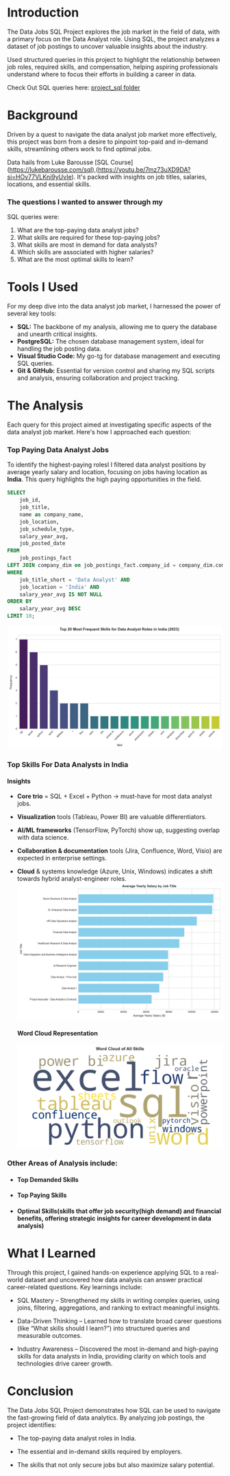 # Introduction
The Data Jobs SQL Project explores the job market in the field of data, with a primary focus on the Data Analyst role. Using SQL, the project analyzes a dataset of job postings to uncover valuable insights about the industry.

Used structured queries in this project to highlight the relationship between job roles, required skills, and compensation, helping aspiring professionals understand where to focus their efforts in building a career in data.

Check Out SQL queries here: [project_sql folder](project_sql)

# Background
Driven by a quest to navigate the data analyst job market more effectively, this project was born from a desire to pinpoint top-paid and in-demand skills, streamlining others work to find optimal jobs.

Data hails from Luke Barousse [SQL Course] (https://lukebarousse.com/sql),(https://youtu.be/7mz73uXD9DA?si=HOv77VLKni9yUvIe). It's packed with insights on job titles, salaries, locations, and essential skills.

### The questions I wanted to answer through my
SQL queries were:

1. What are the top-paying data analyst jobs?
2. What skills are required for these top-paying
jobs?
3. What skills are most in demand for data
analysts?
4. Which skills are associated with higher
salaries?
5. What are the most optimal skills to learn?

# Tools I Used
For my deep dive into the data analyst job market, I harnessed the power of several key tools:

- **SQL:** The backbone of my analysis, allowing me to query the database and unearth critical insights.
- **PostgreSQL:** The chosen database management
system, ideal for handling the job posting data.
- **Visual Studio Code:** My go-tg for database
management and executing SQL queries.
- **Git & GitHub:** Essential for version control and sharing my SQL scripts and analysis, ensuring collaboration and project tracking.

# The Analysis
Each query for this project aimed at investigating
specific aspects of the data analyst job market.
Here's how I approached each question:

### Top Paying Data Analyst Jobs
To identify the highest-paying rolesI I filtered data analyst positions by average yearly salary and location, focusing on jobs having location as **India**. This query highlights the high paying opportunities in the field.

```sql
SELECT
    job_id,
    job_title,
    name as company_name,
    job_location,
    job_schedule_type,
    salary_year_avg,
    job_posted_date    
FROM
    job_postings_fact
LEFT JOIN company_dim on job_postings_fact.company_id = company_dim.company_id
WHERE
    job_title_short = 'Data Analyst' AND
    job_location = 'India' AND
    salary_year_avg IS NOT NULL
ORDER BY
    salary_year_avg DESC
LIMIT 10;
```
![Top Skills Bar Chart](assets/top_skills_bar_chart.png)

### Top Skills For Data Analysts in India
#### Insights
- **Core trio** = SQL + Excel + Python → must-have for most data analyst jobs.
- **Visualization** tools (Tableau, Power BI) are valuable differentiators.
- **AI/ML frameworks** (TensorFlow, PyTorch) show up, suggesting overlap with data science.
- **Collaboration & documentation** tools (Jira, Confluence, Word, Visio) are expected in enterprise settings.
- **Cloud** & systems knowledge (Azure, Unix, Windows) indicates a shift towards hybrid analyst-engineer roles.
![Salary by Job Title Bar Chart](assets/salary_by_job_title_bar_chart.png)


    #### Word Cloud Representation
    ![Skill Demand Word Cloud](assets/skill_demand_word_cloud.png)

### Other Areas of Analysis include:
- #### Top Demanded Skills
- #### Top Paying Skills
- #### Optimal Skills(skills that offer job security(high demand) and financial benefits, offering strategic insights for career development in data analysis)

# What I Learned
Through this project, I gained hands-on experience applying SQL to a real-world dataset and uncovered how data analysis can answer practical career-related questions. Key learnings include:

- SQL Mastery – Strengthened my skills in writing complex queries, using joins, filtering, aggregations, and ranking to extract meaningful insights.

- Data-Driven Thinking – Learned how to translate broad career questions (like “What skills should I learn?”) into structured queries and measurable outcomes.

- Industry Awareness – Discovered the most in-demand and high-paying skills for data analysts in India, providing clarity on which tools and technologies drive career growth.

# Conclusion
The Data Jobs SQL Project demonstrates how SQL can be used to navigate the fast-growing field of data analytics. By analyzing job postings, the project identifies:

- The top-paying data analyst roles in India.

- The essential and in-demand skills required by employers.

- The skills that not only secure jobs but also maximize salary potential.